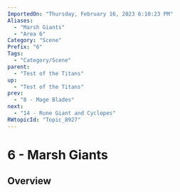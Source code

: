 ```yaml
---
ImportedOn: "Thursday, February 16, 2023 6:10:23 PM"
Aliases:
  - "Marsh Giants"
  - "Area 6"
Category: "Scene"
Prefix: "6"
Tags:
  - "Category/Scene"
parent:
  - "Test of the Titans"
up:
  - "Test of the Titans"
prev:
  - "8 - Mage Blades"
next:
  - "14 - Rune Giant and Cyclopes"
RWtopicId: "Topic_8927"
---
```

# 6 - Marsh Giants
## Overview
